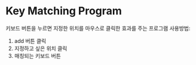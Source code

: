 # Key Matching Program
키보드 버튼을 누르면 지정한 위치를 마우스로 클릭한 효과를 주는 프로그램
사용방법:
1. add 버튼 클릭
2. 지정하고 싶은 위치 클릭
3. 매칭되는 키보드 버튼 
